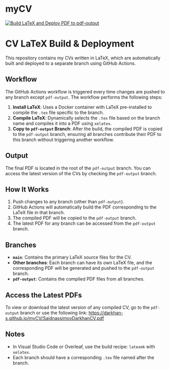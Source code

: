 
# myCV
[![Build LaTeX and Deploy PDF to pdf-output](https://github.com/darkhan-s/myCV/actions/workflows/latex-pdf.yml/badge.svg?branch=main)](https://github.com/darkhan-s/myCV/actions/workflows/latex-pdf.yml)

# CV LaTeX Build & Deployment

This repository contains my CVs written in LaTeX, which are automatically built and deployed to a separate branch using GitHub Actions.

## Workflow

The GitHub Actions workflow is triggered every time changes are pushed to any branch except `pdf-output`. The workflow performs the following steps:

1. **Install LaTeX**: Uses a Docker container with LaTeX pre-installed to compile the `.tex` file specific to the branch.
2. **Compile LaTeX**: Dynamically selects the `.tex` file based on the branch name and compiles it into a PDF using `xelatex`.
3. **Copy to `pdf-output` Branch**: After the build, the compiled PDF is copied to the `pdf-output` branch, ensuring all branches contribute their PDF to this branch without triggering another workflow.

## Output

The final PDF is located in the root of the `pdf-output` branch. You can access the latest version of the CVs by checking the `pdf-output` branch.

## How It Works

1. Push changes to any branch (other than `pdf-output`).
2. GitHub Actions will automatically build the PDF corresponding to the LaTeX file in that branch.
3. The compiled PDF will be copied to the `pdf-output` branch.
4. The latest PDF for any branch can be accessed from the `pdf-output` branch.

## Branches

- **`main`**: Contains the primary LaTeX source files for the CV.
- **Other branches**: Each branch can have its own LaTeX file, and the corresponding PDF will be generated and pushed to the `pdf-output` branch.
- **`pdf-output`**: Contains the compiled PDF files from all branches.

## Access the Latest PDFs

To view or download the latest version of any compiled CV, go to the `pdf-output` branch or use the following link:
https://darkhan-s.github.io/myCV/SaidnassimovDarkhanCV.pdf

## Notes

- In Visual Studio Code or Overleaf, use the build recipe: `latexmk` with `xelatex`.
- Each branch should have a corresponding `.tex` file named after the branch.
